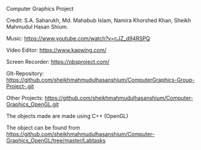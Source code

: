 Computer Graphics Project

Credit: S.A. Saharukh, Md. Mahabub Islam, Namira Khorshed Khan, Sheikh Mahmudul Hasan Shium.

Music: https://www.youtube.com/watch?v=cJZ_d94RSPQ

Video Editor: https://www.kapwing.com/

Screen Recorder: https://obsproject.com/

GIt-Repository: https://github.com/sheikhmahmudulhasanshium/ComputerGraphics-Group-Project-.git

Other Projects:  https://github.com/sheikhmahmudulhasanshium/Computer-Graphics_OpenGL.git

The  objects made are made using C++ (OpenGL)

The object can be found from https://github.com/sheikhmahmudulhasanshium/Computer-Graphics_OpenGL/tree/master/Labtasks

